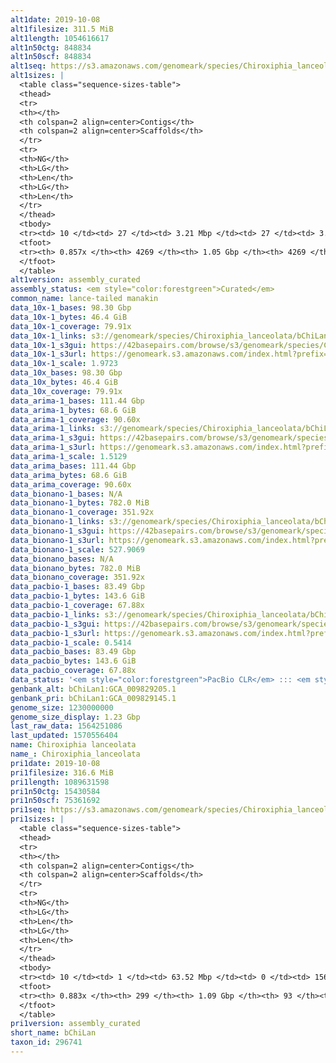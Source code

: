 ```yaml
---
alt1date: 2019-10-08
alt1filesize: 311.5 MiB
alt1length: 1054616617
alt1n50ctg: 848834
alt1n50scf: 848834
alt1seq: https://s3.amazonaws.com/genomeark/species/Chiroxiphia_lanceolata/bChiLan1/assembly_curated/bChiLan1.alt.cur.20191008.fasta.gz
alt1sizes: |
  <table class="sequence-sizes-table">
  <thead>
  <tr>
  <th></th>
  <th colspan=2 align=center>Contigs</th>
  <th colspan=2 align=center>Scaffolds</th>
  </tr>
  <tr>
  <th>NG</th>
  <th>LG</th>
  <th>Len</th>
  <th>LG</th>
  <th>Len</th>
  </tr>
  </thead>
  <tbody>
  <tr><td> 10 </td><td> 27 </td><td> 3.21 Mbp </td><td> 27 </td><td> 3.21 Mbp </td></tr>  <tr><td> 20 </td><td> 75 </td><td> 2.13 Mbp </td><td> 75 </td><td> 2.13 Mbp </td></tr>  <tr><td> 30 </td><td> 145 </td><td> 1.52 Mbp </td><td> 145 </td><td> 1.52 Mbp </td></tr>  <tr><td> 40 </td><td> 238 </td><td> 1.18 Mbp </td><td> 238 </td><td> 1.18 Mbp </td></tr>  <tr style="background-color:#cccccc;"><td> 50 </td><td> 361 </td><td> 0.85 Mbp </td><td> 361 </td><td> 0.85 Mbp </td></tr>  <tr><td> 60 </td><td> 537 </td><td> 0.55 Mbp </td><td> 537 </td><td> 0.55 Mbp </td></tr>  <tr><td> 70 </td><td> 861 </td><td> 236.23 Kbp </td><td> 861 </td><td> 236.23 Kbp </td></tr>  <tr><td> 80 </td><td> 2183 </td><td> 52.83 Kbp </td><td> 2183 </td><td> 52.83 Kbp </td></tr>  <tr><td> 90 </td><td> 0 </td><td>  </td><td> 0 </td><td>  </td></tr>  <tr><td> 100 </td><td> 0 </td><td>  </td><td> 0 </td><td>  </td></tr>  </tbody>
  <tfoot>
  <tr><th> 0.857x </th><th> 4269 </th><th> 1.05 Gbp </th><th> 4269 </th><th> 1.05 Gbp </th></tr>
  </tfoot>
  </table>
alt1version: assembly_curated
assembly_status: <em style="color:forestgreen">Curated</em>
common_name: lance-tailed manakin
data_10x-1_bases: 98.30 Gbp
data_10x-1_bytes: 46.4 GiB
data_10x-1_coverage: 79.91x
data_10x-1_links: s3://genomeark/species/Chiroxiphia_lanceolata/bChiLan1/genomic_data/10x/<br>
data_10x-1_s3gui: https://42basepairs.com/browse/s3/genomeark/species/Chiroxiphia_lanceolata/bChiLan1/genomic_data/10x/
data_10x-1_s3url: https://genomeark.s3.amazonaws.com/index.html?prefix=species/Chiroxiphia_lanceolata/bChiLan1/genomic_data/10x/
data_10x-1_scale: 1.9723
data_10x_bases: 98.30 Gbp
data_10x_bytes: 46.4 GiB
data_10x_coverage: 79.91x
data_arima-1_bases: 111.44 Gbp
data_arima-1_bytes: 68.6 GiB
data_arima-1_coverage: 90.60x
data_arima-1_links: s3://genomeark/species/Chiroxiphia_lanceolata/bChiLan1/genomic_data/arima/<br>
data_arima-1_s3gui: https://42basepairs.com/browse/s3/genomeark/species/Chiroxiphia_lanceolata/bChiLan1/genomic_data/arima/
data_arima-1_s3url: https://genomeark.s3.amazonaws.com/index.html?prefix=species/Chiroxiphia_lanceolata/bChiLan1/genomic_data/arima/
data_arima-1_scale: 1.5129
data_arima_bases: 111.44 Gbp
data_arima_bytes: 68.6 GiB
data_arima_coverage: 90.60x
data_bionano-1_bases: N/A
data_bionano-1_bytes: 782.0 MiB
data_bionano-1_coverage: 351.92x
data_bionano-1_links: s3://genomeark/species/Chiroxiphia_lanceolata/bChiLan1/genomic_data/bionano/<br>
data_bionano-1_s3gui: https://42basepairs.com/browse/s3/genomeark/species/Chiroxiphia_lanceolata/bChiLan1/genomic_data/bionano/
data_bionano-1_s3url: https://genomeark.s3.amazonaws.com/index.html?prefix=species/Chiroxiphia_lanceolata/bChiLan1/genomic_data/bionano/
data_bionano-1_scale: 527.9069
data_bionano_bases: N/A
data_bionano_bytes: 782.0 MiB
data_bionano_coverage: 351.92x
data_pacbio-1_bases: 83.49 Gbp
data_pacbio-1_bytes: 143.6 GiB
data_pacbio-1_coverage: 67.88x
data_pacbio-1_links: s3://genomeark/species/Chiroxiphia_lanceolata/bChiLan1/genomic_data/pacbio/<br>
data_pacbio-1_s3gui: https://42basepairs.com/browse/s3/genomeark/species/Chiroxiphia_lanceolata/bChiLan1/genomic_data/pacbio/
data_pacbio-1_s3url: https://genomeark.s3.amazonaws.com/index.html?prefix=species/Chiroxiphia_lanceolata/bChiLan1/genomic_data/pacbio/
data_pacbio-1_scale: 0.5414
data_pacbio_bases: 83.49 Gbp
data_pacbio_bytes: 143.6 GiB
data_pacbio_coverage: 67.88x
data_status: '<em style="color:forestgreen">PacBio CLR</em> ::: <em style="color:forestgreen">10x</em> ::: <em style="color:forestgreen">Arima</em>'
genbank_alt: bChiLan1:GCA_009829205.1
genbank_pri: bChiLan1:GCA_009829145.1
genome_size: 1230000000
genome_size_display: 1.23 Gbp
last_raw_data: 1564251086
last_updated: 1570556404
name: Chiroxiphia lanceolata
name_: Chiroxiphia_lanceolata
pri1date: 2019-10-08
pri1filesize: 316.6 MiB
pri1length: 1089631598
pri1n50ctg: 15430584
pri1n50scf: 75361692
pri1seq: https://s3.amazonaws.com/genomeark/species/Chiroxiphia_lanceolata/bChiLan1/assembly_curated/bChiLan1.pri.cur.20191008.fasta.gz
pri1sizes: |
  <table class="sequence-sizes-table">
  <thead>
  <tr>
  <th></th>
  <th colspan=2 align=center>Contigs</th>
  <th colspan=2 align=center>Scaffolds</th>
  </tr>
  <tr>
  <th>NG</th>
  <th>LG</th>
  <th>Len</th>
  <th>LG</th>
  <th>Len</th>
  </tr>
  </thead>
  <tbody>
  <tr><td> 10 </td><td> 1 </td><td> 63.52 Mbp </td><td> 0 </td><td> 156.34 Mbp </td></tr>  <tr><td> 20 </td><td> 4 </td><td> 33.55 Mbp </td><td> 1 </td><td> 120.40 Mbp </td></tr>  <tr><td> 30 </td><td> 8 </td><td> 27.94 Mbp </td><td> 2 </td><td> 117.28 Mbp </td></tr>  <tr><td> 40 </td><td> 13 </td><td> 21.53 Mbp </td><td> 4 </td><td> 75.61 Mbp </td></tr>  <tr style="background-color:#cccccc;"><td> 50 </td><td> 20 </td><td style="background-color:#88ff88;"> 15.43 Mbp </td><td> 5 </td><td style="background-color:#88ff88;"> 75.36 Mbp </td></tr>  <tr><td> 60 </td><td> 29 </td><td> 11.78 Mbp </td><td> 8 </td><td> 37.67 Mbp </td></tr>  <tr><td> 70 </td><td> 41 </td><td> 7.73 Mbp </td><td> 12 </td><td> 21.53 Mbp </td></tr>  <tr><td> 80 </td><td> 63 </td><td> 3.34 Mbp </td><td> 19 </td><td> 15.08 Mbp </td></tr>  <tr><td> 90 </td><td> 0 </td><td>  </td><td> 0 </td><td>  </td></tr>  <tr><td> 100 </td><td> 0 </td><td>  </td><td> 0 </td><td>  </td></tr>  </tbody>
  <tfoot>
  <tr><th> 0.883x </th><th> 299 </th><th> 1.09 Gbp </th><th> 93 </th><th> 1.09 Gbp </th></tr>
  </tfoot>
  </table>
pri1version: assembly_curated
short_name: bChiLan
taxon_id: 296741
---
```

